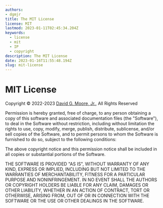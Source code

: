 ```yaml
---
authors:
- dgmjr
title: The MIT License
license: MIT
lastmod: 2023-01-11T02:45:34.204Z
keywords:
  - license
  - mit
  - IP
  - copyright
description: The MIT License
date: 2023-01-16T11:55:48.194Z
slug: mit-license
---
```

# MIT License

Copyright © 2022-2023 [David G. Moore, Jr.](mailto:david@dgmjr.io "Send David an email"), All Rights Reserved

Permission is hereby granted, free of charge, to any person obtaining a copy
of this software and associated documentation files (the "Software"), to deal
in the Software without restriction, including without limitation the rights
to use, copy, modify, merge, publish, distribute, sublicense, and/or sell
copies of the Software, and to permit persons to whom the Software is
furnished to do so, subject to the following conditions:

The above copyright notice and this permission notice shall be included in all
copies or substantial portions of the Software.

THE SOFTWARE IS PROVIDED "AS IS", WITHOUT WARRANTY OF ANY KIND, EXPRESS OR
IMPLIED, INCLUDING BUT NOT LIMITED TO THE WARRANTIES OF MERCHANTABILITY,
FITNESS FOR A PARTICULAR PURPOSE AND NONINFRINGEMENT. IN NO EVENT SHALL THE
AUTHORS OR COPYRIGHT HOLDERS BE LIABLE FOR ANY CLAIM, DAMAGES OR OTHER
LIABILITY, WHETHER IN AN ACTION OF CONTRACT, TORT OR OTHERWISE, ARISING FROM,
OUT OF OR IN CONNECTION WITH THE SOFTWARE OR THE USE OR OTHER DEALINGS IN THE
SOFTWARE.